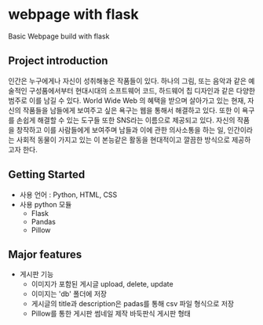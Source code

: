 # webpage with flask

Basic Webpage build with flask

## Project introduction
인간은 누구에게나 자신이 성취해놓은 작품들이 있다. 하나의 그림, 또는 음악과 같은 예술적인 구성품에서부터 현대시대의 소프트웨어 코드, 하드웨어 칩 디자인과 같은 다양한 범주로 이를 남길 수 있다.
World Wide Web 의 혜택을 받으며 살아가고 있는 현재, 자신의 작품들을 남들에게 보여주고 싶은 욕구는 웹을 통해서 해결하고 있다. 또한 이 욕구를 손쉽게 해결할 수 있는 도구들 또한 SNS라는 이름으로 제공되고 있다.
자신의 작품을 창작하고 이를 사람들에게 보여주며 남들과 이에 관한 의사소통을 하는 일, 인간이라는 사회적 동물이 가지고 있는 이 본능같은 활동을 현대적이고 깔끔한 방식으로 제공하고자 한다.

## Getting Started

* 사용 언어 : Python, HTML, CSS
* 사용 python 모듈
    * Flask
    * Pandas
    * Pillow

## Major features

* 게시판 기능
    * 이미지가 포함된 게시글 upload, delete, update
    * 이미지는 'db' 폴더에 저장
    * 게시글의 title과 description은 padas를 통해 csv 파일 형식으로 저장
    * Pillow를 통한 게시판 썸네일 제작 바둑판식 게시판 형태



 
